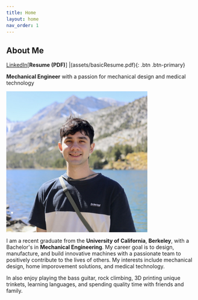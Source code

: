 ```yaml
---
title: Home
layout: home
nav_order: 1
---
```

About Me
---
[LinkedIn](https://www.linkedin.com/in/ty-schultz/)[**Resume (PDF)**] |(assets/basicResume.pdf){: .btn .btn-primary}

**Mechanical Engineer** with a passion for mechanical design and medical technology

<div style="display: flex; justify-content: center, gap: 20px;">
    <img src="assets/headshot.jpg" width = "375">
</div>

I am a recent graduate from the **University of California**, **Berkeley**, with a Bachelor's in **Mechanical Engineering**. My career goal is to design, manufacture, and build innovative machines with a passionate team to positively contribute to the lives of others. My interests include mechanical design, home imporovement solutions, and medical technology.

In also enjoy playing the bass guitar, rock climbing, 3D printing unique trinkets, learning languages, and spending quality time with friends and family.